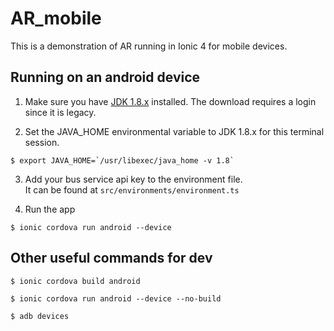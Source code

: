 # AR_mobile

This is a demonstration of AR running in Ionic 4 for mobile devices.

## Running on an android device

1. Make sure you have [JDK 1.8.x](https://www.oracle.com/technetwork/java/javase/downloads/jdk8-downloads-2133151.html) installed. The download requires a login since it is legacy. <!-- http://bugmenot.com/view/oracle.com -->

2. Set the JAVA_HOME environmental variable to JDK 1.8.x for this terminal session.

`` $ export JAVA_HOME=`/usr/libexec/java_home -v 1.8` ``

3. Add your bus service api key to the environment file.<br>It can be found at `src/environments/environment.ts`

4. Run the app

`$ ionic cordova run android --device`

## Other useful commands for dev

`$ ionic cordova build android`

`$ ionic cordova run android --device --no-build`

`$ adb devices`